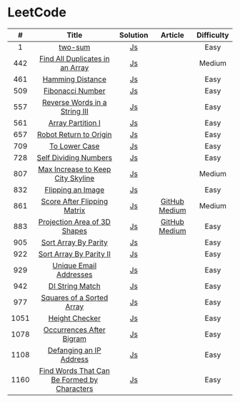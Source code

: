 # LeetCode

|  #   |                            Title                             |                        Solution                         |                           Article                            | Difficulty |
| :--: | :----------------------------------------------------------: | :-----------------------------------------------------: | :----------------------------------------------------------: | :--------: |
|  1   |       [two-sum](https://leetcode.com/problems/two-sum)       |               [Js](problems/1.TwoSum.js)                |                                                              |    Easy    |
| 442  | [Find All Duplicates in an Array](https://leetcode.com/problems/find-all-duplicates-in-an-array/) |          [Js](problems/442.findDuplicates.js)           |                                                              |   Medium   |
| 461  | [Hamming Distance](https://leetcode.com/problems/hamming-distance/) |         [Js](problems/461.Hamming_Distance.js)          |                                                              |    Easy    |
| 509  | [Fibonacci Number](https://leetcode.com/problems/fibonacci-number/) |                [Js](problems/509.fib.js)                |                                                              |    Easy    |
| 557  | [Reverse Words in a String III](https://leetcode.com/problems/reverse-words-in-a-string-iii/) |           [Js](problems/557.reverseWords.js)            |                                                              |    Easy    |
| 561  | [Array Partition I](https://leetcode.com/problems/array-partition-i) |           [Js](problems/561.arrayPairSum.js)            |                                                              |    Easy    |
| 657  | [Robot Return to Origin](https://leetcode.com/problems/robot-return-to-origin) |        [Js](problems/657.RobotReturntoOrigin.js)        |                                                              |    Easy    |
| 709  | [To Lower Case](https://leetcode.com/problems/to-lower-case) |       [Js](problems/728.self-dividing-numbers.js)       |                                                              |    Easy    |
| 728  | [Self Dividing Numbers](https://leetcode.com/problems/self-dividing-numbers) |       [Js](problems/728.self-dividing-numbers.js)       |                                                              |    Easy    |
| 807  | [Max Increase to Keep City Skyline](https://leetcode.com/problems/max-increase-to-keep-city-skyline) | [Js](problems/807.max-increase-to-keep-city-skyline.js) |                                                              |   Medium   |
| 832  | [Flipping an Image](https://leetcode.com/problems/flipping-an-image) |        [Js](problems/832.flipAndInvertImage.js)         |                                                              |    Easy    |
| 861  | [Score After Flipping Matrix](https://leetcode.com/problems/score-after-flipping-matrix) |            [Js](problems/861.matrixScore.JS)            | [GitHub](solutions/861.matrixScore.md) [Medium](https://medium.com/tomsnote/leetcode-861-score-after-flipping-matrix-e3b98f657e1e) |   Medium   |
| 883  | [Projection Area of 3D Shapes](https://leetcode.com/problems/projection-area-of-3d-shapes) |          [Js](problems/883.projectionArea.JS)           | [GitHub](solutions/883.projectionArea.md) [Medium](https://medium.com/tomsnote/leetcode-883-projection-area-of-3d-shapes-cef98ee74ef8) |    Easy    |
| 905  | [Sort Array By Parity](https://leetcode.com/problems/sort-array-by-parity) |         [Js](problems/905.SortArrayByParity.js)         |                                                              |    Easy    |
| 922  | [Sort Array By Parity II](https://leetcode.com/problems/sort-array-by-parity-ii) |        [Js](problems/922.sortArrayByParityII.js)        |                                                              |    Easy    |
| 929  | [Unique Email Addresses](https://leetcode.com/problems/unique-email-addresses) |          [Js](problems/929.numUniqueEmails.js)          |                                                              |    Easy    |
| 942  | [DI String Match](https://leetcode.com/problems/di-string-match) |           [Js](problems/942.diStringMatch.js)           |                                                              |    Easy    |
| 977  | [Squares of a Sorted Array](https://leetcode.com/problems/squares-of-a-sorted-array) |           [Js](problems/977.sortedSquares.js)           |                                                              |    Easy    |
| 1051 | [Height Checker](https://leetcode.com/problems/height-checker) |          [Js](problems/1051.heightChecker.js)           |                                                              |    Easy    |
| 1078 | [Occurrences After Bigram](https://leetcode.com/problems/occurrences-after-bigram) |          [Js](problems/1078.findOcurrences.js)          |                                                              |    Easy    |
| 1108 | [Defanging an IP Address](https://leetcode.com/problems/defanging-an-ip-address) |     [Js](problems/1108.defanging-an-ip-address.js)      |                                                              |    Easy    |
| 1160 | [Find Words That Can Be Formed by Characters](https://leetcode.com/problems/find-words-that-can-be-formed-by-characters) |         [Js](problems/1160.countCharacters.JS)          |                                                              |    Easy    |



